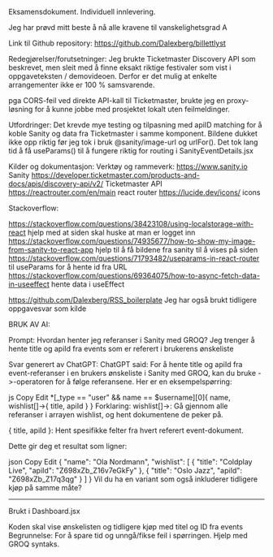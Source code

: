 Eksamensdokument. Individuell innlevering. 

Jeg har prøvd mitt beste å nå alle kravene til vanskelighetsgrad A

Link til Github repository: https://github.com/Dalexberg/billettlyst

Redegjørelser/forutsetninger:
Jeg brukte Ticketmaster Discovery API som beskrevet, men sleit med å finne eksakt riktige festivaler som vist i oppgaveteksten / demovideoen. Derfor er det mulig at enkelte arrangementer ikke er 100 % samsvarende.

pga CORS-feil ved direkte API-kall til Ticketmaster, brukte jeg en proxy-løsning for å kunne jobbe med prosjektet lokalt uten feilmeldinger.

Utfordringer:
Det krevde mye testing og tilpasning med apiID matching for å koble Sanity og data fra Ticketmaster i samme komponent.
Bildene dukket ikke opp riktig før jeg tok i bruk @sanity/image-url og urlFor().
Det tok lang tid å få useParams() til å fungere riktig for routing i SanityEventDetails.jsx

Kilder og dokumentasjon:
Verktøy og rammeverk:
https://www.sanity.io  Sanity
https://developer.ticketmaster.com/products-and-docs/apis/discovery-api/v2/ Ticketmaster API
https://reactrouter.com/en/main react router
https://lucide.dev/icons/ icons

Stackoverflow:

https://stackoverflow.com/questions/38423108/using-localstorage-with-react hjelp med at siden skal huske at man er logget inn 
https://stackoverflow.com/questions/74935677/how-to-show-my-image-from-sanity-to-react-app hjelp til å få bildene fra sanity til å vises på siden
https://stackoverflow.com/questions/71793482/useparams-in-react-router til useParams for å hente id fra URL 
https://stackoverflow.com/questions/69364075/how-to-async-fetch-data-in-useeffect hente data i useEffect

https://github.com/Dalexberg/RSS_boilerplate Jeg har også brukt tidligere oppgavesvar som kilde


BRUK AV AI:

Prompt: Hvordan henter jeg referanser i Sanity med GROQ? Jeg trenger å hente title og apiId fra events som er referert i brukerens ønskeliste

Svar generert av ChatGPT:
ChatGPT said:
For å hente title og apiId fra event-referanser i en brukers ønskeliste i Sanity med GROQ, kan du bruke ->-operatoren for å følge referansene. Her er en eksempelspørring:

js
Copy
Edit
*[_type == "user" && name == $username][0]{
  name,
  wishlist[]->{
    title,
    apiId
  }
}
Forklaring:
wishlist[]->: Gå gjennom alle referanser i arrayen wishlist, og hent dokumentene de peker på.

{ title, apiId }: Hent spesifikke felter fra hvert referert event-dokument.

Dette gir deg et resultat som ligner:

json
Copy
Edit
{
  "name": "Ola Nordmann",
  "wishlist": [
    { "title": "Coldplay Live", "apiId": "Z698xZb_Z16v7eGkFy" },
    { "title": "Oslo Jazz", "apiId": "Z698xZb_Z17q3qg" }
  ]
}
Vil du ha en variant som også inkluderer tidligere kjøp på samme måte?
_____________________________________________________________________________
Brukt i Dashboard.jsx

Koden skal vise ønskelisten og tidligere kjøp med titel og ID fra events
Begrunnelse: 
For å spare tid og unngå/fikse feil i spørringen. Hjelp med GROQ syntaks.

